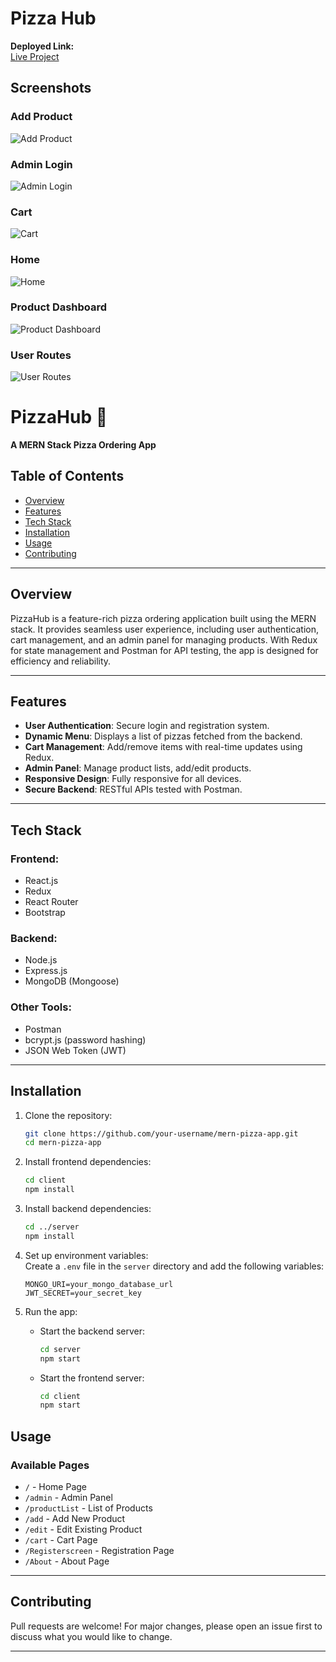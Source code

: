 # Pizza Hub

**Deployed Link:**  
[Live Project](https://pizza-hub-six.vercel.app/)

## Screenshots

### Add Product
![Add Product](./screenshoots/AddProduct.jpg)

### Admin Login
![Admin Login](./screenshoots/AdminLogin.jpg)

### Cart
![Cart](./screenshoots/cart.jpg)

### Home
![Home](./screenshoots/Home.jpg)

### Product Dashboard
![Product Dashboard](./screenshoots/ProductDashboard.jpg)

### User Routes
![User Routes](./screenshoots/UserRoutes.jpg)

# PizzaHub 🍕  
**A MERN Stack Pizza Ordering App**

## Table of Contents
- [Overview](#overview)
- [Features](#features)
- [Tech Stack](#tech-stack)
- [Installation](#installation)
- [Usage](#usage)
- [Contributing](#contributing)

---

## Overview  
PizzaHub is a feature-rich pizza ordering application built using the MERN stack. It provides seamless user experience, including user authentication, cart management, and an admin panel for managing products. With Redux for state management and Postman for API testing, the app is designed for efficiency and reliability.

---

## Features  
- **User Authentication**: Secure login and registration system.  
- **Dynamic Menu**: Displays a list of pizzas fetched from the backend.  
- **Cart Management**: Add/remove items with real-time updates using Redux.  
- **Admin Panel**: Manage product lists, add/edit products.  
- **Responsive Design**: Fully responsive for all devices.  
- **Secure Backend**: RESTful APIs tested with Postman.  

---

## Tech Stack  
### Frontend:  
- React.js  
- Redux  
- React Router  
- Bootstrap  

### Backend:  
- Node.js  
- Express.js  
- MongoDB (Mongoose)  

### Other Tools:  
- Postman  
- bcrypt.js (password hashing)  
- JSON Web Token (JWT)  

---

## Installation  

1. Clone the repository:  
   ```bash
   git clone https://github.com/your-username/mern-pizza-app.git
   cd mern-pizza-app
   ```

2. Install frontend dependencies:  
   ```bash
   cd client
   npm install
   ```

3. Install backend dependencies:  
   ```bash
   cd ../server
   npm install
   ```

4. Set up environment variables:  
   Create a `.env` file in the `server` directory and add the following variables:  
   ```env
   MONGO_URI=your_mongo_database_url
   JWT_SECRET=your_secret_key
   ```

5. Run the app:  
   - Start the backend server:  
     ```bash
     cd server
     npm start
     ```
   - Start the frontend server:  
     ```bash
     cd client
     npm start
     ```


## Usage  

### Available Pages  
- `/` - Home Page  
- `/admin` - Admin Panel  
- `/productList` - List of Products  
- `/add` - Add New Product  
- `/edit` - Edit Existing Product  
- `/cart` - Cart Page  
- `/Registerscreen` - Registration Page  
- `/About` - About Page  

---

## Contributing  
Pull requests are welcome! For major changes, please open an issue first to discuss what you would like to change.

---


